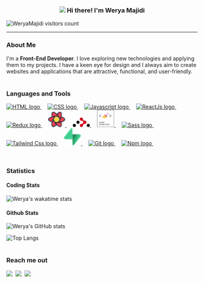 <h3 align="center"><img src = "https://raw.githubusercontent.com/MartinHeinz/MartinHeinz/master/wave.gif" width = 30px> Hi there! I'm Werya Majidi</h3>

<p align="left"> <img src="https://komarev.com/ghpvc/?username=WeryaMajidi&label=Profile%20views&color=0e75b6&style=flat" alt="WeryaMajidi visitors count" />
</p>

---

### About Me

I'm a **Front-End Developer**. I love exploring new technologies and applying them to my projects. I have a keen eye for design and I always aim to create websites and applications that are attractive, functional, and user-friendly. <br/> <br/>

### Languages and Tools

<p align='left'> <a href="https://developer.mozilla.org/en-US/docs/Web/HTML"> <img width='45' src="https://cdn.jsdelivr.net/gh/devicons/devicon/icons/html5/html5-original.svg" alt="HTML logo" /> </a>&nbsp;&nbsp;&nbsp; <a href="https://developer.mozilla.org/en-US/docs/Web/CSS"> <img width='45' src="https://cdn.jsdelivr.net/gh/devicons/devicon/icons/css3/css3-original.svg" alt="CSS logo" /> </a>&nbsp;&nbsp;&nbsp; <a href="https://developer.mozilla.org/en-US/docs/Web/JavaScript"> <img width='45' src="https://cdn.jsdelivr.net/gh/devicons/devicon/icons/javascript/javascript-original.svg" alt="Javascript logo" /> </a>&nbsp;&nbsp;&nbsp; <a href="https://react.dev/"> <img width='45' src="https://cdn.jsdelivr.net/gh/devicons/devicon/icons/react/react-original.svg" alt="ReactJs logo" /> </a>&nbsp;&nbsp;&nbsp; <a href="https://redux.js.org/"> <img width='45' src="https://cdn.jsdelivr.net/gh/devicons/devicon/icons/redux/redux-original.svg" alt="Redux logo" /> </a>&nbsp;&nbsp;&nbsp; <a href="https://tanstack.com/query/v3/"> <img width='45' src="./images/react-query-icon.svg" alt="React Query logo" /> </a>&nbsp;&nbsp;&nbsp; <a href="https://reactrouter.com/"> <img width='45' src="./images/react-router.svg" alt="React Router logo" /> </a>&nbsp;&nbsp;&nbsp; <a href="https://www.styled-components.com/"> <img width='45' src="./images/styled-components.png" alt="Styled Components logo" /> </a>&nbsp;&nbsp;&nbsp; <a href="https://sass-lang.com/"> <img width='45' src="https://cdn.jsdelivr.net/gh/devicons/devicon/icons/sass/sass-original.svg" alt="Sass logo" /> </a>&nbsp;&nbsp;&nbsp; <a href="https://tailwindcss.com/"> <img width='45' src="https://cdn.jsdelivr.net/gh/devicons/devicon/icons/tailwindcss/tailwindcss-plain.svg" alt="Tailwind Css logo" /> </a>&nbsp;&nbsp;&nbsp; <a href="https://supabase.com/"> <img width='45' src="./images/supabase-icon.svg" alt="Supabase logo" /> </a>&nbsp;&nbsp;&nbsp; <a href="https://git-scm.com/"> <img width='45' src="https://cdn.jsdelivr.net/gh/devicons/devicon/icons/git/git-original.svg" alt="Git logo" /> </a>&nbsp;&nbsp;&nbsp; <a href="https://www.npmjs.com/"> <img width='45' src="https://cdn.jsdelivr.net/gh/devicons/devicon/icons/npm/npm-original-wordmark.svg" alt="Npm logo" /> </a>&nbsp;&nbsp;&nbsp; </p>
<br/>

### Statistics

#### Coding Stats

![Werya's wakatime stats](https://github-readme-stats.vercel.app/api/wakatime?username=WeryaMajidi&theme=vue-dark)

#### Github Stats

![Werya's GitHub stats](https://github-readme-stats.vercel.app/api?username=WeryaMajidi&rank_icon=github&show_icons=true&include_all_commits=true&hide=issues&theme=vue-dark)

![Top Langs](https://github-readme-stats.vercel.app/api/top-langs/?username=WeryaMajidi&layout=donut&theme=vue-dark) <br/> <br/>

### Reach me out

<a target="_blank" href="https://www.linkedin.com/in/Werya-Majidi"><img src="https://img.shields.io/badge/-LinkedIn-0077B5?style=for-the-badge&logo=Linkedin&logoColor=white"></img></a>&nbsp; <a target="_blank" href="https://t.me/wryamajidi"><img src="https://img.shields.io/badge/Telegram-2CA5E0?style=for-the-badge&logo=telegram&logoColor=white"></img></a>&nbsp; <a target="_blank" href="mailto:WeryaMajidi@gmail.com"><img src="https://img.shields.io/badge/-Gmail-D14836?style=for-the-badge&logo=Gmail&logoColor=white"></img></a>&nbsp;
